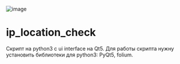 ![image](https://user-images.githubusercontent.com/44950848/167718045-4bc46c66-e6b4-4939-af1a-0615cebc2231.png)

# ip_location_check
Скрипт на python3 c ui interface на Qt5.
Для работы скрипта нужну установить библиотеки для python3: PyQt5, folium.
